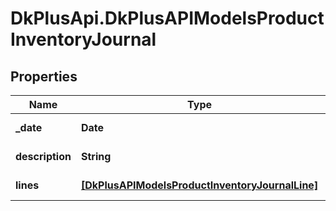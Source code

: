 # DkPlusApi.DkPlusAPIModelsProductInventoryJournal

## Properties
Name | Type | Description | Notes
------------ | ------------- | ------------- | -------------
**_date** | **Date** | Journal Date | [optional] 
**description** | **String** | Journal Description | [optional] 
**lines** | [**[DkPlusAPIModelsProductInventoryJournalLine]**](DkPlusAPIModelsProductInventoryJournalLine.md) | Journal Lines | [optional] 


